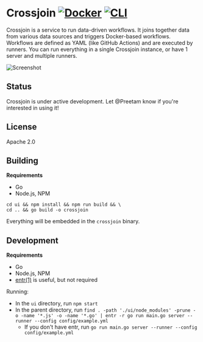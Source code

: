 # Crossjoin [![Docker](https://github.com/crossjoin-io/crossjoin/actions/workflows/docker.yml/badge.svg)](https://github.com/crossjoin-io/crossjoin/actions/workflows/docker.yml) [![CLI](https://github.com/crossjoin-io/crossjoin/actions/workflows/go.yml/badge.svg)](https://github.com/crossjoin-io/crossjoin/actions/workflows/go.yml)

Crossjoin is a service to run data-driven workflows.
It joins together data from various data sources and triggers Docker-based workflows.
Workflows are defined as YAML (like GitHub Actions) and are executed by runners.
You can run everything in a single Crossjoin instance, or have 1 server and multiple
runners.

![Screenshot](https://user-images.githubusercontent.com/379404/152108787-840e0bb3-94ca-4069-8f7f-1409fac5ddd9.png)


## Status

Crossjoin is under active development. Let @Preetam know if you're interested in using it!

## License

Apache 2.0

## Building

**Requirements**

- Go
- Node.js, NPM

```
cd ui && npm install && npm run build && \
cd .. && go build -o crossjoin
```

Everything will be embedded in the `crossjoin` binary.

## Development

**Requirements**

- Go
- Node.js, NPM
- [entr(1)](https://eradman.com/entrproject/) is useful, but not required

Running:

- In the `ui` directory, run `npm start`
- In the parent directory, run `find . -path './ui/node_modules' -prune -o -name '*.js' -o -name '*.go' | entr -r go run main.go server --runner --config config/example.yml`
  - If you don't have entr, run `go run main.go server --runner --config config/example.yml`
